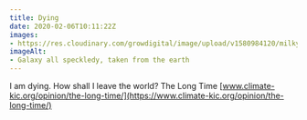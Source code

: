 ```yaml
---
title: Dying
date: 2020-02-06T10:11:22Z
images:
- https://res.cloudinary.com/growdigital/image/upload/v1580984120/milky-way-34871265865.jpg
imageAlt:
- Galaxy all speckledy, taken from the earth
---
```


I am dying. How shall I leave the world? The Long Time [www.climate-kic.org/opinion/the-long-time/](https://www.climate-kic.org/opinion/the-long-time/)
